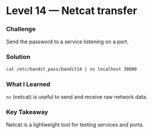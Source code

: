 # Level 14 — Netcat transfer

### Challenge
Send the password to a service listening on a port.

### Solution
```bash
cat /etc/bandit_pass/bandit14 | nc localhost 30000
```

### What I Learned
`nc` (netcat) is useful to send and receive raw network data.

### Key Takeaway
Netcat is a lightweight tool for testing services and ports.

